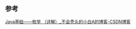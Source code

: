 

## 参考

[Java基础——枚举 （详解）_不会秃头的小白A的博客-CSDN博客](https://blog.csdn.net/x1113162924/article/details/126367277)